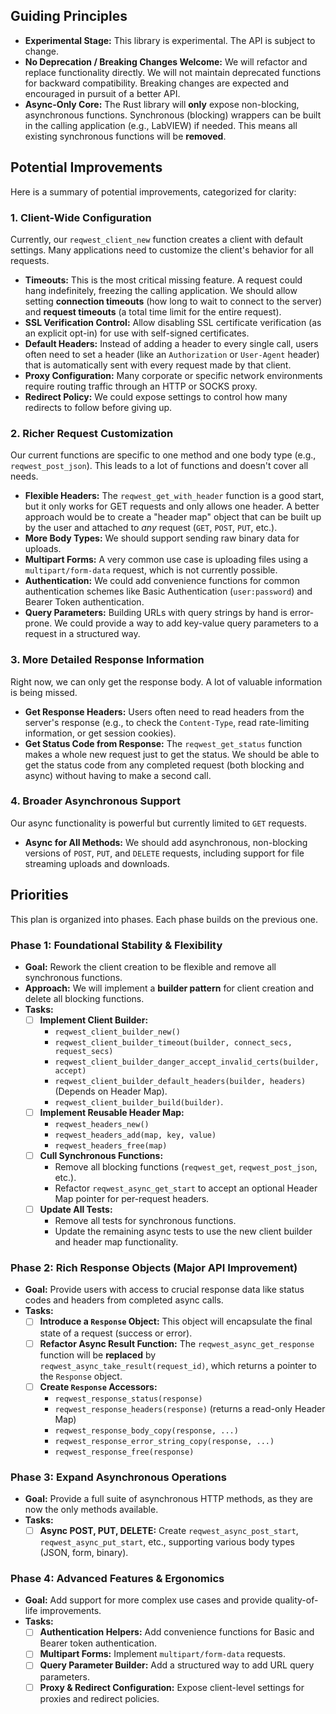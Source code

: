 ## Guiding Principles

*   **Experimental Stage:** This library is experimental. The API is subject to change.
*   **No Deprecation / Breaking Changes Welcome:** We will refactor and replace functionality directly. We will not maintain deprecated functions for backward compatibility. Breaking changes are expected and encouraged in pursuit of a better API.
*   **Async-Only Core:** The Rust library will **only** expose non-blocking, asynchronous functions. Synchronous (blocking) wrappers can be built in the calling application (e.g., LabVIEW) if needed. This means all existing synchronous functions will be **removed**.

## Potential Improvements

Here is a summary of potential improvements, categorized for clarity:

### 1. Client-Wide Configuration

Currently, our `reqwest_client_new` function creates a client with default settings. Many applications need to customize the client's behavior for all requests.

*   **Timeouts:** This is the most critical missing feature. A request could hang indefinitely, freezing the calling application. We should allow setting **connection timeouts** (how long to wait to connect to the server) and **request timeouts** (a total time limit for the entire request).
*   **SSL Verification Control:** Allow disabling SSL certificate verification (as an explicit opt-in) for use with self-signed certificates.
*   **Default Headers:** Instead of adding a header to every single call, users often need to set a header (like an `Authorization` or `User-Agent` header) that is automatically sent with every request made by that client.
*   **Proxy Configuration:** Many corporate or specific network environments require routing traffic through an HTTP or SOCKS proxy.
*   **Redirect Policy:** We could expose settings to control how many redirects to follow before giving up.

### 2. Richer Request Customization

Our current functions are specific to one method and one body type (e.g., `reqwest_post_json`). This leads to a lot of functions and doesn't cover all needs.

*   **Flexible Headers:** The `reqwest_get_with_header` function is a good start, but it only works for GET requests and only allows one header. A better approach would be to create a "header map" object that can be built up by the user and attached to *any* request (`GET`, `POST`, `PUT`, etc.).
*   **More Body Types:** We should support sending raw binary data for uploads.
*   **Multipart Forms:** A very common use case is uploading files using a `multipart/form-data` request, which is not currently possible.
*   **Authentication:** We could add convenience functions for common authentication schemes like Basic Authentication (`user:password`) and Bearer Token authentication.
*   **Query Parameters:** Building URLs with query strings by hand is error-prone. We could provide a way to add key-value query parameters to a request in a structured way.

### 3. More Detailed Response Information

Right now, we can only get the response body. A lot of valuable information is being missed.

*   **Get Response Headers:** Users often need to read headers from the server's response (e.g., to check the `Content-Type`, read rate-limiting information, or get session cookies).
*   **Get Status Code from Response:** The `reqwest_get_status` function makes a whole new request just to get the status. We should be able to get the status code from any completed request (both blocking and async) without having to make a second call.

### 4. Broader Asynchronous Support

Our async functionality is powerful but currently limited to `GET` requests.

*   **Async for All Methods:** We should add asynchronous, non-blocking versions of `POST`, `PUT`, and `DELETE` requests, including support for file streaming uploads and downloads.

## Priorities

This plan is organized into phases. Each phase builds on the previous one.

### Phase 1: Foundational Stability & Flexibility
*   **Goal:** Rework the client creation to be flexible and remove all synchronous functions.
*   **Approach:** We will implement a **builder pattern** for client creation and delete all blocking functions.
*   **Tasks:**
    - [ ] **Implement Client Builder:**
        - `reqwest_client_builder_new()`
        - `reqwest_client_builder_timeout(builder, connect_secs, request_secs)`
        - `reqwest_client_builder_danger_accept_invalid_certs(builder, accept)`
        - `reqwest_client_builder_default_headers(builder, headers)` (Depends on Header Map).
        - `reqwest_client_builder_build(builder)`.
    - [ ] **Implement Reusable Header Map:**
        - `reqwest_headers_new()`
        - `reqwest_headers_add(map, key, value)`
        - `reqwest_headers_free(map)`
    - [ ] **Cull Synchronous Functions:**
        - Remove all blocking functions (`reqwest_get`, `reqwest_post_json`, etc.).
        - Refactor `reqwest_async_get_start` to accept an optional Header Map pointer for per-request headers.
    - [ ] **Update All Tests:**
        - Remove all tests for synchronous functions.
        - Update the remaining async tests to use the new client builder and header map functionality.

### Phase 2: Rich Response Objects (Major API Improvement)
*   **Goal:** Provide users with access to crucial response data like status codes and headers from completed async calls.
*   **Tasks:**
    - [ ] **Introduce a `Response` Object:** This object will encapsulate the final state of a request (success or error).
    - [ ] **Refactor Async Result Function:** The `reqwest_async_get_response` function will be **replaced** by `reqwest_async_take_result(request_id)`, which returns a pointer to the `Response` object.
    - [ ] **Create `Response` Accessors:**
        - `reqwest_response_status(response)`
        - `reqwest_response_headers(response)` (returns a read-only Header Map)
        - `reqwest_response_body_copy(response, ...)`
        - `reqwest_response_error_string_copy(response, ...)`
        - `reqwest_response_free(response)`

### Phase 3: Expand Asynchronous Operations
*   **Goal:** Provide a full suite of asynchronous HTTP methods, as they are now the only methods available.
*   **Tasks:**
    - [ ] **Async POST, PUT, DELETE:** Create `reqwest_async_post_start`, `reqwest_async_put_start`, etc., supporting various body types (JSON, form, binary).

### Phase 4: Advanced Features & Ergonomics
*   **Goal:** Add support for more complex use cases and provide quality-of-life improvements.
*   **Tasks:**
    - [ ] **Authentication Helpers:** Add convenience functions for Basic and Bearer token authentication.
    - [ ] **Multipart Forms:** Implement `multipart/form-data` requests.
    - [ ] **Query Parameter Builder:** Add a structured way to add URL query parameters.
    - [ ] **Proxy & Redirect Configuration:** Expose client-level settings for proxies and redirect policies.
